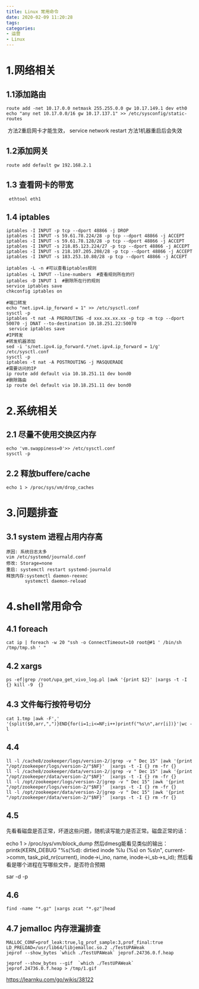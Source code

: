```yaml
---
title: Linux 常用命令
date: 2020-02-09 11:20:28
tags:
categories:
- 运营
- Linux
---
```


# 1.网络相关

## 1.1添加路由

```shell
route add -net 10.17.0.0 netmask 255.255.0.0 gw 10.17.149.1 dev eth0   
echo "any net 10.17.0.0/16 gw 10.17.137.1" >> /etc/sysconfig/static-routes
```

​    方法2重启网卡才能生效， service network restart  方法1机器重启后会失效

## 1.2添加网关

   ` route add default gw 192.168.2.1 `

## 1.3 查看网卡的带宽

` ethtool eth1`

## 1.4 iptables

```shell
iptables -I INPUT -p tcp --dport 48866 -j DROP
iptables -I INPUT -s 59.61.78.224/28 -p tcp --dport 48866 -j ACCEPT
iptables -I INPUT -s 59.61.78.128/28 -p tcp --dport 48866 -j ACCEPT
iptables -I INPUT -s 218.85.123.224/27 -p tcp --dport 48866 -j ACCEPT
iptables -I INPUT -s 218.107.205.208/28 -p tcp --dport 48866 -j ACCEPT
iptables -I INPUT -s 183.253.10.80/28 -p tcp --dport 48866 -j ACCEPT

iptables -L -n #可以查看iptables规则
iptables -L INPUT --line-numbers  #查看规则所在的行
iptables -D INPUT 1  #删除所在行的规则
service iptables save
chkconfig iptables on

#端口转发
echo "net.ipv4.ip_forward = 1" >> /etc/sysctl.conf
sysctl -p
iptables -t nat -A PREROUTING -d xxx.xx.xx.xx -p tcp -m tcp --dport 50070 -j DNAT --to-destination 10.18.251.22:50070
 service iptables save
#IP转发
#转发机器添加
sed -i 's/net.ipv4.ip_forward.*/net.ipv4.ip_forward = 1/g' /etc/sysctl.conf
sysctl -p
iptables -t nat -A POSTROUTING -j MASQUERADE
#需要访问的IP
ip route add default via 10.18.251.11 dev bond0  
#删除路由
ip route del default via 10.18.251.11 dev bond0
```

# 2.系统相关

## 2.1 尽量不使用交换区内存

```shell
echo 'vm.swappiness=0'>> /etc/sysctl.conf
sysctl -p
```

## 2.2 释放buffere/cache

```shell
echo 1 > /proc/sys/vm/drop_caches
```

# 3.问题排查

## 3.1 system 进程占用内存高

```shell
原因: 系统日志太多
vim /etc/systemd/journald.conf 
修改: Storage=none
重启: systemctl restart systemd-journald
释放内存:systemctl daemon-reexec 
       systemctl daemon-reload
```

# 4.shell常用命令

## 4.1 foreach

```shell
cat ip | foreach -w 20 "ssh -o ConnectTimeout=10 root@#1 ' /bin/sh /tmp/tmp.sh ' "
```

## 4.2 xargs

```shell
ps -ef|grep /root/upa_get_vivo_log.pl |awk '{print $2}' |xargs -t -I {} kill -9  {}
```

## 4.3 文件每行按符号切分

```shell
cat 1.tmp |awk -F',' '{split($0,arr,",")}END{for(i=1;i<=NF;i++)printf("%s\n",arr[i])}'|wc -l
```

## 4.4

```
ll -l /cache8/zookeeper/logs/version-2/|grep -v " Dec 15" |awk '{print "/opt/zookeeper/logs/version-2/"$NF}'  |xargs -t -I {} rm -fr {}
ll -l /cache8/zookeeper/data/version-2/|grep -v " Dec 15" |awk '{print "/opt/zookeeper/data/version-2/"$NF}'  |xargs -t -I {} rm -fr {}
ll -l /opt/zookeeper/logs/version-2/|grep -v " Dec 15" |awk '{print "/opt/zookeeper/logs/version-2/"$NF}'  |xargs -t -I {} rm -fr {}
ll -l /opt/zookeeper/data/version-2/|grep -v " Dec 15" |awk '{print "/opt/zookeeper/data/version-2/"$NF}'  |xargs -t -I {} rm -fr {}
```

## 4.5

先看看磁盘是否正常，坏道这些问题，随机读写能力是否正常。磁盘正常的话：

echo 1 > /proc/sys/vm/block_dump
然后dmesg能看见类似的输出：
                printk(KERN_DEBUG
                       "%s(%d): dirtied inode %lu (%s) on %s\n",
                       current->comm, task_pid_nr(current), inode->i_ino,
                       name, inode->i_sb->s_id);
然后看看是哪个进程在写哪些文件，是否符合预期

sar -d -p

## 4.6

`find -name "*.gz" |xargs zcat "*.gz"|head`

## 4.7 jemalloc 内存泄漏排查

```
MALLOC_CONF=prof_leak:true,lg_prof_sample:3,prof_final:true LD_PRELOAD=/usr/lib64/libjemalloc.so.2 ./TestUPAWeak
jeprof --show_bytes `which ./TestUPAWeak` jeprof.24736.0.f.heap

jeprof --show_bytes --gif  `which ./TestUPAWeak`  jeprof.24736.0.f.heap > /tmp/1.gif
```

https://learnku.com/go/wikis/38122
